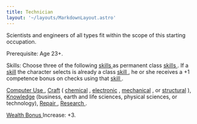 ```yaml
---
title: Technician
layout: '~/layouts/MarkdownLayout.astro'
---
```

Scientists and engineers of all types fit within the scope of this starting
occupation.

Prerequisite: Age 23+.

Skills: Choose three of the following [ skills ](/modern.d20.srd/skills)
as permanent class [ skills ](/modern.d20.srd/skills) . If a [ skill](/modern.d20.srd/skills) the character selects is already a class [skill ](/modern.d20.srd/skills) , he or she receives a +1 competence
bonus on checks using that [ skill ](/modern.d20.srd/skills) .

[ Computer Use ](/modern.d20.srd/skills/computer.use) , [ Craft](/modern.d20.srd/skills/craft) ( [ chemical](/modern.d20.srd/skills/craft.chemical) , [ electronic](/modern.d20.srd/skills/craft.electronic) , [ mechanical](/modern.d20.srd/skills/craft.mechanical) , or [ structural](/modern.d20.srd/skills/craft.structural) ), [ Knowledge](/modern.d20.srd/skills/knowledge) (business, earth and life sciences,
physical sciences, or technology), [ Repair ](/modern.d20.srd/skills/repair) ,
[ Research ](/modern.d20.srd/skills/research) .

[ Wealth Bonus ](/modern.d20.srd/wealth/wealth.bonus) Increase: +3.


